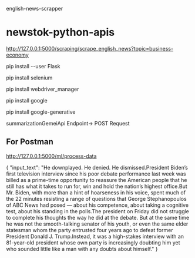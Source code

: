 english-news-scrapper
# newstok-python-apis
http://127.0.0.1:5000/scraping/scrape_english_news?topic=business-economy

pip install --user Flask

pip install selenium

pip install webdriver_manager

pip install google

pip install google-generative


summarizationGemeiApi 
Endpoint-> POST Request
## For Postman
http://127.0.0.1:5000/ml/process-data


{
    "input_text": "He downplayed. He denied. He dismissed.President Biden’s first television interview since his poor debate performance last week was billed as a prime-time opportunity to reassure the American people that he still has what it takes to run for, win and hold the nation’s highest office.But Mr. Biden, with more than a hint of hoarseness in his voice, spent much of the 22 minutes resisting a range of questions that George Stephanopoulos of ABC News had posed — about his competence, about taking a cognitive test, about his standing in the polls.The president on Friday did not struggle to complete his thoughts the way he did at the debate. But at the same time he was not the smooth-talking senator of his youth, or even the same elder statesman whom the party entrusted four years ago to defeat former President Donald J. Trump.Instead, it was a high-stakes interview with an 81-year-old president whose own party is increasingly doubting him yet who sounded little like a man with any doubts about himself."
}

